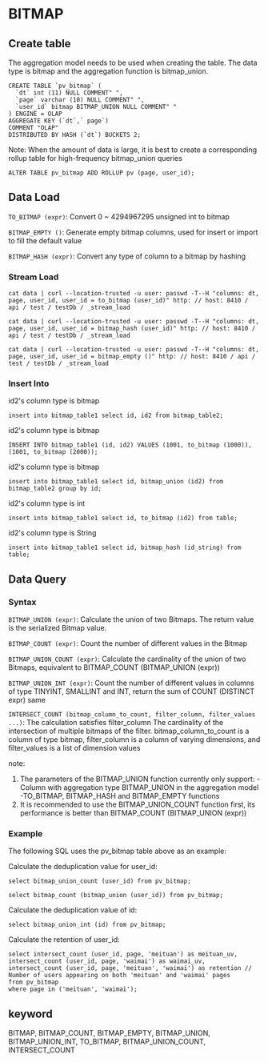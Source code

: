 <!-- 
Licensed to the Apache Software Foundation (ASF) under one
or more contributor license agreements.  See the NOTICE file
distributed with this work for additional information
regarding copyright ownership.  The ASF licenses this file
to you under the Apache License, Version 2.0 (the
"License"); you may not use this file except in compliance
with the License.  You may obtain a copy of the License at

  http://www.apache.org/licenses/LICENSE-2.0

Unless required by applicable law or agreed to in writing,
software distributed under the License is distributed on an
"AS IS" BASIS, WITHOUT WARRANTIES OR CONDITIONS OF ANY
KIND, either express or implied.  See the License for the
specific language governing permissions and limitations
under the License.
-->


# BITMAP

## Create table

The aggregation model needs to be used when creating the table. The data type is bitmap and the aggregation function is bitmap_union.
```
CREATE TABLE `pv_bitmap` (
  `dt` int (11) NULL COMMENT" ",
  `page` varchar (10) NULL COMMENT" ",
  `user_id` bitmap BITMAP_UNION NULL COMMENT" "
) ENGINE = OLAP
AGGREGATE KEY (`dt`,` page`)
COMMENT "OLAP"
DISTRIBUTED BY HASH (`dt`) BUCKETS 2;
```

Note: When the amount of data is large, it is best to create a corresponding rollup table for high-frequency bitmap_union queries

```
ALTER TABLE pv_bitmap ADD ROLLUP pv (page, user_id);
```

## Data Load

`TO_BITMAP (expr)`: Convert 0 ~ 4294967295 unsigned int to bitmap

`BITMAP_EMPTY ()`: Generate empty bitmap columns, used for insert or import to fill the default value

`BITMAP_HASH (expr)`: Convert any type of column to a bitmap by hashing

### Stream Load

```
cat data | curl --location-trusted -u user: passwd -T--H "columns: dt, page, user_id, user_id = to_bitmap (user_id)" http: // host: 8410 / api / test / testDb / _stream_load
```

```
cat data | curl --location-trusted -u user: passwd -T--H "columns: dt, page, user_id, user_id = bitmap_hash (user_id)" http: // host: 8410 / api / test / testDb / _stream_load
```

```
cat data | curl --location-trusted -u user: passwd -T--H "columns: dt, page, user_id, user_id = bitmap_empty ()" http: // host: 8410 / api / test / testDb / _stream_load
```

### Insert Into

id2's column type is bitmap
```
insert into bitmap_table1 select id, id2 from bitmap_table2;
```

id2's column type is bitmap
```
INSERT INTO bitmap_table1 (id, id2) VALUES (1001, to_bitmap (1000)), (1001, to_bitmap (2000));
```

id2's column type is bitmap
```
insert into bitmap_table1 select id, bitmap_union (id2) from bitmap_table2 group by id;
```

id2's column type is int
```
insert into bitmap_table1 select id, to_bitmap (id2) from table;
```

id2's column type is String
```
insert into bitmap_table1 select id, bitmap_hash (id_string) from table;
```


## Data Query

### Syntax


`BITMAP_UNION (expr)`: Calculate the union of two Bitmaps. The return value is the serialized Bitmap value.

`BITMAP_COUNT (expr)`: Count the number of different values ​​in the Bitmap

`BITMAP_UNION_COUNT (expr)`: Calculate the cardinality of the union of two Bitmaps, equivalent to BITMAP_COUNT (BITMAP_UNION (expr))

`BITMAP_UNION_INT (expr)`: Count the number of different values ​​in columns of type TINYINT, SMALLINT and INT, return the sum of
COUNT (DISTINCT expr) same

`INTERSECT_COUNT (bitmap_column_to_count, filter_column, filter_values ​​...)`: The calculation satisfies
filter_column The cardinality of the intersection of multiple bitmaps of the filter.
bitmap_column_to_count is a column of type bitmap, filter_column is a column of varying dimensions, and filter_values ​​is a list of dimension values



note:
1. The parameters of the BITMAP_UNION function currently only support:
-Column with aggregation type BITMAP_UNION in the aggregation model
-TO_BITMAP, BITMAP_HASH and BITMAP_EMPTY functions
2. It is recommended to use the BITMAP_UNION_COUNT function first, its performance is better than BITMAP_COUNT (BITMAP_UNION (expr))


### Example

The following SQL uses the pv_bitmap table above as an example:

Calculate the deduplication value for user_id:

```
select bitmap_union_count (user_id) from pv_bitmap;

select bitmap_count (bitmap_union (user_id)) from pv_bitmap;
```

Calculate the deduplication value of id:

```
select bitmap_union_int (id) from pv_bitmap;
```

Calculate the retention of user_id:

```
select intersect_count (user_id, page, 'meituan') as meituan_uv,
intersect_count (user_id, page, 'waimai') as waimai_uv,
intersect_count (user_id, page, 'meituan', 'waimai') as retention // Number of users appearing on both 'meituan' and 'waimai' pages
from pv_bitmap
where page in ('meituan', 'waimai');
```


## keyword

BITMAP, BITMAP_COUNT, BITMAP_EMPTY, BITMAP_UNION, BITMAP_UNION_INT, TO_BITMAP, BITMAP_UNION_COUNT, INTERSECT_COUNT